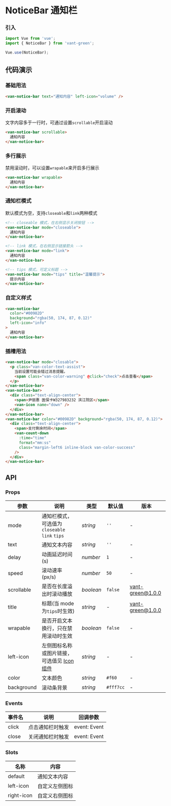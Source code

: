 # NoticeBar 通知栏

### 引入

```javascript
import Vue from 'vue';
import { NoticeBar } from 'vant-green';

Vue.use(NoticeBar);
```

## 代码演示

### 基础用法

```html
<van-notice-bar text="通知内容" left-icon="volume" />
```

### 开启滚动

文字内容多于一行时，可通过设置`scrollable`开启滚动

```html
<van-notice-bar scrollable>
  通知内容
</van-notice-bar>
```

### 多行展示

禁用滚动时，可以设置`wrapable`来开启多行展示

```html
<van-notice-bar wrapable>
  通知内容
</van-notice-bar>
```

### 通知栏模式

默认模式为空，支持`closeable`和`link`两种模式

```html
<!-- closeable 模式，在右侧显示关闭按钮 -->
<van-notice-bar mode="closeable">
  通知内容
</van-notice-bar>

<!-- link 模式，在右侧显示链接箭头 -->
<van-notice-bar mode="link">
  通知内容
</van-notice-bar>

<!-- tips 模式，可定义标题 -->
<van-notice-bar mode="tips" title="温馨提示">
  提示内容
</van-notice-bar>
```

### 自定义样式

```html
<van-notice-bar
  color="#00982D"
  background="rgba(50, 174, 87, 0.12)"
  left-icon="info"
>
  通知内容
</van-notice-bar>
```

### 插槽用法

```html
<van-notice-bar mode="closable">
  <p class="van-color-text-assist">
    当前设置可能会错过消息提醒。
    <span class="van-color-warning" @click="check">点击查看</span>
  </p>
</van-notice-bar>
<van-notice-bar>
  <div class="text-align-center">
    <span>尹丽惠 医保卡W327983232 滨江院区</span>
    <van-icon name="down" />
  </div>
</van-notice-bar>
<van-notice-bar color="#00982D" background="rgba(50, 174, 87, 0.12)">
  <div class="text-align-center">
    <span>支付剩余时间</span>
    <van-count-down
      :time="time"
      format="mm:ss"
      class="margin-left6 inline-block van-color-success"
    />
  </div>
</van-notice-bar>
```

## API

### Props

| 参数       | 说明                                                       | 类型      | 默认值    | 版本     |
| ---------- | ---------------------------------------------------------- | --------- | --------- | -------- |
| mode       | 通知栏模式，可选值为 `closeable` `link` `tips`             | _string_  | `''`      | -        |
| text       | 通知文本内容                                               | _string_  | `''`      | -        |
| delay      | 动画延迟时间 (s)                                           | _number_  | `1`       | -        |
| speed      | 滚动速率 (px/s)                                            | _number_  | `50`      | -        |
| scrollable | 是否在长度溢出时滚动播放                                   | _boolean_ | `false`   | vant-green@1.0.0 |
| title      | 标题(当 mode 为`tips`时生效)                               | _string_  | -         | vant-green@1.0.0 |
| wrapable   | 是否开启文本换行，只在禁用滚动时生效                       | _boolean_ | `false`   | -        |
| left-icon  | 左侧图标名称或图片链接，可选值见 [Icon 组件](#/zh-CN/icon) | _string_  | -         | -        |
| color      | 文本颜色                                                   | _string_  | `#f60`    | -        |
| background | 滚动条背景                                                 | _string_  | `#fff7cc` | -        |

### Events

| 事件名 | 说明             | 回调参数     |
| ------ | ---------------- | ------------ |
| click  | 点击通知栏时触发 | event: Event |
| close  | 关闭通知栏时触发 | event: Event |

### Slots

| 名称       | 内容           |
| ---------- | -------------- |
| default    | 通知文本内容   |
| left-icon  | 自定义左侧图标 |
| right-icon | 自定义右侧图标 |
